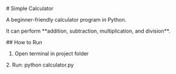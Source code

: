 \# Simple Calculator



A beginner-friendly calculator program in Python.  

It can perform \*\*addition, subtraction, multiplication, and division\*\*.



\## How to Run

1. Open terminal in project folder

2\. Run: python calculator.py



